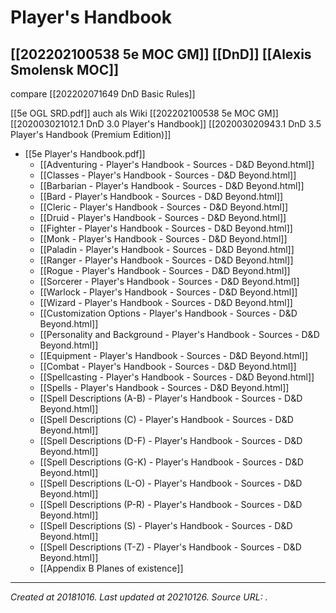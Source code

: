 # Player's Handbook
 [[202202100538 5e MOC GM]] [[DnD]] 
 [[Alexis Smolensk MOC]]
---
compare [[202202071649 DnD Basic Rules]]

[[5e OGL SRD.pdf]] auch als Wiki [[202202100538 5e MOC GM]]
[[202003021012.1 DnD 3.0 Player's Handbook]]
[[202003020943.1 DnD 3.5 Player's Handbook (Premium Edition)]]
- [[5e Player's Handbook.pdf]]
	- [[Adventuring - Player's Handbook - Sources - D&D Beyond.html]]
	- [[Classes - Player's Handbook - Sources - D&D Beyond.html]]
	- [[Barbarian - Player's Handbook - Sources - D&D Beyond.html]]
	- [[Bard - Player's Handbook - Sources - D&D Beyond.html]]
	- [[Cleric - Player's Handbook - Sources - D&D Beyond.html]]
	- [[Druid - Player's Handbook - Sources - D&D Beyond.html]]
	- [[Fighter - Player's Handbook - Sources - D&D Beyond.html]]
	- [[Monk - Player's Handbook - Sources - D&D Beyond.html]]
	- [[Paladin - Player's Handbook - Sources - D&D Beyond.html]]
	- [[Ranger - Player's Handbook - Sources - D&D Beyond.html]]
	- [[Rogue - Player's Handbook - Sources - D&D Beyond.html]]
	- [[Sorcerer - Player's Handbook - Sources - D&D Beyond.html]]
	- [[Warlock - Player's Handbook - Sources - D&D Beyond.html]]
	- [[Wizard - Player's Handbook - Sources - D&D Beyond.html]]
	- [[Customization Options - Player's Handbook - Sources - D&D Beyond.html]]
	- [[Personality and Background - Player's Handbook - Sources - D&D Beyond.html]]
	- [[Equipment - Player's Handbook - Sources - D&D Beyond.html]]
	- [[Combat - Player's Handbook - Sources - D&D Beyond.html]]
	- [[Spellcasting - Player's Handbook - Sources - D&D Beyond.html]]
	- [[Spells - Player's Handbook - Sources - D&D Beyond.html]]
	- [[Spell Descriptions (A-B) - Player's Handbook - Sources - D&D Beyond.html]]
	- [[Spell Descriptions (C) - Player's Handbook - Sources - D&D Beyond.html]]
	- [[Spell Descriptions (D-F) - Player's Handbook - Sources - D&D Beyond.html]]
	- [[Spell Descriptions (G-K) - Player's Handbook - Sources - D&D Beyond.html]]
	- [[Spell Descriptions (L-O) - Player's Handbook - Sources - D&D Beyond.html]]
	- [[Spell Descriptions (P-R) - Player's Handbook - Sources - D&D Beyond.html]]
	- [[Spell Descriptions (S) - Player's Handbook - Sources - D&D Beyond.html]]
	- [[Spell Descriptions (T-Z) - Player's Handbook - Sources - D&D Beyond.html]]
	- [[Appendix B Planes of existence]]

---

_Created at 20181016._
_Last updated at 20210126._
_Source URL: [](https://rpg.rem.uz/Dungeons%20%26%20Dragons/D%26D%205th%20Edition/Core/Player%27s%20Handbook.pdf)._



